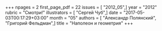 +++
npages = 2
first_page_pdf = 22
issues = [ "2012_05",]
year = "2012"
rubric = "Смотри!"
illustrators = [ "Сергей Чуб",]
date = "2017-05-03T00:17:29+03:00"
month = "05"
authors = [ "Александр Полянский", "Григорий Фельдман",]
title = "Наполеон и геометрия"
+++
